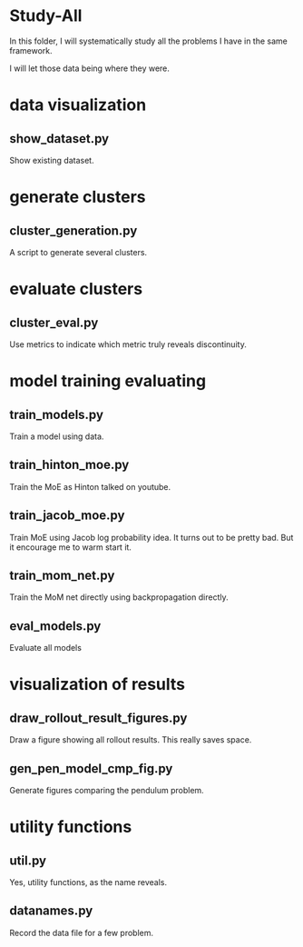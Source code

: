 # Study-All

In this folder, I will systematically study all the problems I have in the same framework.

I will let those data being where they were.

# data visualization

## show_dataset.py

Show existing dataset.

# generate clusters

## cluster_generation.py

A script to generate several clusters.

# evaluate clusters

## cluster_eval.py

Use metrics to indicate which metric truly reveals discontinuity.

# model training evaluating

## train_models.py

Train a model using data.

## train_hinton_moe.py

Train the MoE as Hinton talked on youtube.

## train_jacob_moe.py

Train MoE using Jacob log probability idea. It turns out to be pretty bad. But it encourage me to warm start it.

## train_mom_net.py

Train the MoM net directly using backpropagation directly.

## eval_models.py

Evaluate all models

# visualization of results

## draw_rollout_result_figures.py

Draw a figure showing all rollout results. This really saves space.

## gen_pen_model_cmp_fig.py

Generate figures comparing the pendulum problem.

# utility functions

## util.py

Yes, utility functions, as the name reveals.

## datanames.py

Record the data file for a few problem.
